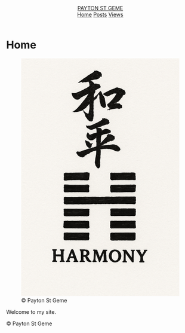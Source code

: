 <!doctype html>
<html lang="en">
<head>
  <meta charset="utf-8" />
  <meta name="viewport" content="width=device-width, initial-scale=1" />
  <title>Home · Payton St Geme</title>
  <link rel="stylesheet" href="assets/style.css" />
</head>
<body>
  <header class="header">
    <div class="container bar">
      <a class="brand" href="index.html">PAYTON ST GEME</a>
      <nav class="nav">
        <a class="nav-link active" href="index.html">Home</a>
        <a class="nav-link" href="posts.html">Posts</a>
        <a class="nav-link" href="views.html">Views</a>
      </nav>
    </div>
  </header>

  <main class="container">
    <h1>Home</h1>
    <figure>
      <img src="assets/Kanji and Hexagram of Harmony.png" alt="Harmony" style="max-width:100%;height:auto;" />
      <figcaption>© Payton St Geme</figcaption>
    </figure>
    <p class="lede">Welcome to my site.</p>
  </main>

  <footer class="footer">
    <div class="container">© <span id="year"></span> Payton St Geme</div>
  </footer>

  <script>
    document.getElementById('year').textContent = new Date().getFullYear();
  </script>
</body>
</html>
